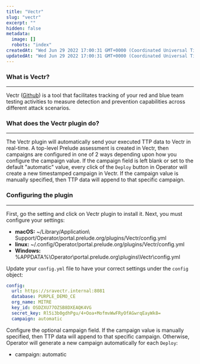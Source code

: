 ```yaml
---
title: "Vectr"
slug: "vectr"
excerpt: ""
hidden: false
metadata: 
  image: []
  robots: "index"
createdAt: "Wed Jun 29 2022 17:00:31 GMT+0000 (Coordinated Universal Time)"
updatedAt: "Wed Jun 29 2022 17:00:31 GMT+0000 (Coordinated Universal Time)"
---
```

### What is Vectr?

***

Vectr ([Github](https://github.com/SecurityRiskAdvisors/VECTR)) is a tool that facilitates tracking of your red and blue team testing activities to measure detection and prevention capabilities across different attack scenarios.

### What does the Vectr plugin do?

***

The Vectr plugin will automatically send your executed TTP data to Vectr in real-time. A top-level Prelude assessment is created in Vectr, then campaigns are configured in one of 2 ways depending upon how you configure the campaign value. If the campaign field is left blank or set to the default "automatic" value, every click of the `Deploy` button in Operator will create a new timestamped campaign in Vectr. If the campaign value is manually specified, then TTP data will append to that specific campaign.

### Configuring the plugin

***

First, go the setting and click on Vectr plugin to install it. Next, you must configure your settings:

- **macOS:** ~/Library/Application\\ Support/Operator/portal.prelude.org/plugins/Vectr/config.yml
- **linux:** ~/.config/Operator/portal.prelude.org/plugins/Vectr/config.yml
- **Windows:** %APPDATA%\\Operator\\portal.prelude.org\\plugins\\Vectr\\config.yml

Update your `config.yml` file to have your correct settings under the `config` object:

```yaml
config:
  url: https://sravectr.internal:8081
  database: PURPLE_DEMO_CE
  org_name: MITRE
  key_id: OSDZXU77OZSB8DXEAQK4VG
  secret_key: Rl5i3b0gdhPgu/4+Ooa+MofmvWwFRyOfAGwrqEayWk8=
  campaign: automatic
```

Configure the optional campaign field. If the campaign value is manually specified, then TTP data will append to that specific campaign. Otherwise, Operator will generate a new campaign automatically for each `Deploy`:

- campaign: automatic
